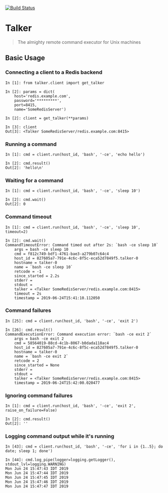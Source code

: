 [![Build Status](https://travis-ci.com/weka-io/talker.svg?branch=master)](https://travis-ci.com/weka-io/talker)

# Talker

> The almighty remote command executor for Unix machines

## Basic Usage

### Connecting a client to a Redis backend

    In [1]: from talker.client import get_talker

    In [2]: params = dict(
        host='redis.example.com',
        password='*********',
        port=8415,
        name='SomeRedisServer')

    In [2]: client = get_talker(**params)

    In [3]: client
    Out[3]: <Talker SomeRedisServer/redis.example.com:8415>

### Running a command

    In [1]: cmd = client.run(host_id, 'bash', '-ce', 'echo hello')

    In [2]: cmd.result()
    Out[2]: 'hello\n'

### Waiting for a command

    In [1]: cmd = client.run(host_id, 'bash', '-ce', 'sleep 10')

    In [2]: cmd.wait()
    Out[2]: 0

### Command timeout

    In [1]: cmd = client.run(host_id, 'bash', '-ce', 'sleep 10', timeout=2)

    In [2]: cmd.wait()
    CommandTimeoutError: Command timed out after 2s: `bash -ce sleep 10`
        args = bash -ce sleep 10
        cmd = f812c749-bdf1-4761-bae3-a279b07c64c4
        host_id = 827605a7-791e-4c6c-8f5c-eca52d7849f5.talker-0
        hostname = talker-0
        name = `bash -ce sleep 10`
        retcode = -1
        since_started = 2.2s
        stderr =
        stdout =
        talker = <Talker SomeRedisServer/redis.example.com:8415>
        timeout = 2s
        timestamp = 2019-06-24T15:41:10.112050

### Command failures

    In [25]: cmd = client.run(host_id, 'bash', '-ce', 'exit 2')

    In [26]: cmd.result()
    CommandExecutionError: Command execution error: `bash -ce exit 2`
        args = bash -ce exit 2
        cmd = 58564019-88cd-4c1b-8067-b0dada118ac4
        host_id = 827605a7-791e-4c6c-8f5c-eca52d7849f5.talker-0
        hostname = talker-0
        name = `bash -ce exit 2`
        retcode = 2
        since_started = None
        stderr =
        stdout =
        talker = <Talker SomeRedisServer/redis.example.com:8415>
        timestamp = 2019-06-24T15:42:00.020477

### Ignoring command failures

    In [1]: cmd = client.run(host_id, 'bash', '-ce', 'exit 2', raise_on_failure=False)

    In [2]: cmd.result()
    Out[2]: ''

### Logging command output while it's running

    In [43]: cmd = client.run(host_id, 'bash', '-ce', 'for i in {1..5}; do date; sleep 1; done')

    In [44]: cmd.log_pipe(logger=logging.getLogger(), stdout_lvl=logging.WARNING)
    Mon Jun 24 15:47:43 IDT 2019
    Mon Jun 24 15:47:44 IDT 2019
    Mon Jun 24 15:47:45 IDT 2019
    Mon Jun 24 15:47:46 IDT 2019
    Mon Jun 24 15:47:47 IDT 2019
